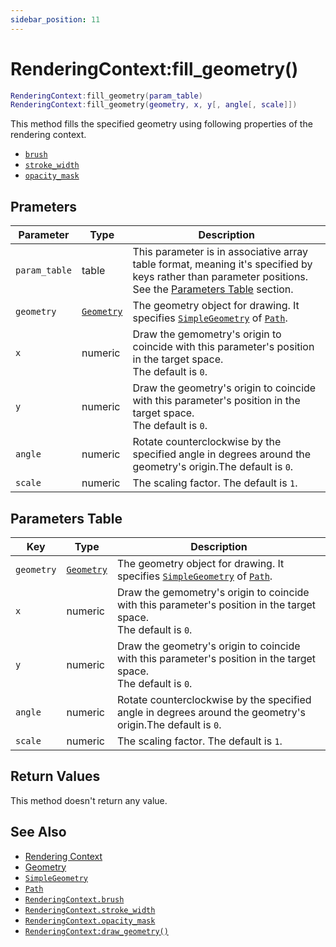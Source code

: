 ```yaml
---
sidebar_position: 11
---
```


# RenderingContext:fill_geometry()
```lua
RenderingContext:fill_geometry(param_table)
RenderingContext:fill_geometry(geometry, x, y[, angle[, scale]])
```
This method fills the specified geometry using following properties of the rendering context.
- [`brush`](/libs/graphics/RenderingContext/RenderingContext_brush)
- [`stroke_width`](/libs/graphics/RenderingContext/RenderingContext_stroke_width)
- [`opacity_mask`](/libs/graphics/RenderingContext/RenderingContext_opacity_mask)

## Prameters
|Parameter|Type|Description|
|-|-|-|
|`param_table`|table|This parameter is in associative array table format, meaning it's specified by keys rather than parameter positions. See the [Parameters Table](#parameters-table) section.|
|`geometry`|[`Geometry`](/guide/graphics#geometry)|The geometry object for drawing. It specifies [`SimpleGeometry`](/libs/graphics/SimpleGeometry) of [`Path`](/libs/graphics/Path).
|`x`|numeric|Draw the gemometry's origin to coincide with this parameter's position in the target space.<br/>The default is `0`.
|`y`|numeric|Draw the geometry's origin to coincide with this parameter's position in the target space.<br/>The default is `0`.
|`angle`|numeric|Rotate counterclockwise by the specified angle in degrees around the geometry's origin.The default is `0`.
|`scale`|numeric|The scaling factor. The default is `1`.


## Parameters Table
|Key|Type|Description|
|-|-|-|
|`geometry`|[`Geometry`](/guide/graphics#geometry)|The geometry object for drawing. It specifies [`SimpleGeometry`](/libs/graphics/SimpleGeometry) of [`Path`](/libs/graphics/Path).
|`x`|numeric|Draw the gemometry's origin to coincide with this parameter's position in the target space.<br/>The default is `0`.
|`y`|numeric|Draw the geometry's origin to coincide with this parameter's position in the target space.<br/>The default is `0`.
|`angle`|numeric|Rotate counterclockwise by the specified angle in degrees around the geometry's origin.The default is `0`.
|`scale`|numeric|The scaling factor. The default is `1`.


## Return Values
This method doesn't return any value.

## See Also
- [Rendering Context](/guide/graphics#rendering-context)
- [Geometry](/guide/graphics#geometry)
- [`SimpleGeometry`](/libs/graphics/SimpleGeometry)
- [`Path`](/libs/graphics/Path)
- [`RenderingContext.brush`](/libs/graphics/RenderingContext/RenderingContext_brush)
- [`RenderingContext.stroke_width`](/libs/graphics/RenderingContext/RenderingContext_stroke_width)
- [`RenderingContext.opacity_mask`](/libs/graphics/RenderingContext/RenderingContext_opacity_mask)
- [`RenderingContext:draw_geometry()`](/libs/graphics/RenderingContext/RenderingContext-draw_geometry)

